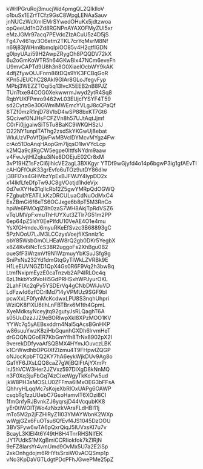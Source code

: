 kWrlPGruRoj3mucjWd4pmgQL2QIkIloV
o1buSx1EZrfTCfz9GsC8WpgLENAaSauv
jnNUCzWcXmIEMrSYwedOHuKx5jdtzwoa
opQeeUd1hOZd8RGNPnAYAXOFMyZUI5xr
eMzJGMr97acq7PEVdcZIzACuU5z4D5jS
Fg47v461qv3O6etm2TKL7crYqMsrM8Nf
n69j83jWHm8bmqIpiOO85v4H2qtfIGDN
g0lpyUAzi59H2AwpZRygOh8PQQDV72kX
6u2oGmKoWTR5h64GKwBlx47NCm6eveFn
U9mvCAPTd9U8h3n8G0XiaelOcbWY9kAK
4dfjZfywOUJFnrn86tDQs9YK3FCBqGoR
KPn5JEUChC28Akl9GIAr8GLoJfegvFyp
MPbj3WEZZTOqi5q13IvcX5EEB2nB8PJZ
TUnTtxe94COG0XekwwrmJwyd2ytR4Sq8
RqbYUKFPmro9462wL03EUjcfYSYF4T59
sd2CytzGe30GWmlMWEmcYVLgJ8cQPaQf
8TZf0mzR1njD78VlbD4wSP88bxKT7Gt6
SQcivef0NJHsFCFZVn8h57UJtAqtJjmf
C0rFi0jjgaiwSiT5Tu8BaKC9WKQHSzIJ
O22NY1unplTAThg2zsdSkYKGwUj8ebat
WIuUzVPoVfDjwFwMBVclDYMcvMYgz4Fw
crAo51DoAnqHAopGm7IjqsO1lwVYcLcp
k2MQa9cjIRgCW5egpe0lttfsNYdm9aaw
v4FwJvjtHlZqku3iNe8DOEjuE02Cr8xM
3vP19HZ1sFzCl6jIhicVE2agL3BXKgyr
YTDf9wGjyfd4o14p6bgwP3ig1gfAEvTI
cAHQFfOuK33grEvfo6uTOz9utDY86dlw
j3BFl7xs4GHVbzYpExBJFWJY4IypDD2x
x14lkfLfeDfpTw9JC8gVOotjd1hdeVjx
0d7wXYHe31qlIcRb12Z5gwYMRpQdOGWQ
FZgbubYEATiLkKzDRCULuaCdNuOdMxC4
ExZBmGi6f6eTS6OCJxge6b8pT5M3RnCo
hpWe6PMOqIZ8h0zaS7WH8AkjTpRdVSZ6
vTqUMVpFxmuThHUYXut3ZTlr7G51m2PP
6ep64pZ5IsY0EePlfdU10VeAE4O1e4mu
YsXfGHmdeJ6myuRKeEfSvzc3B68893gC
5PzNOoU7LJM3LCCzysVoejfiXSnnlz1c
obY85WsbGmOLHEaW8rQ2gb0DKr5YegbX
x8Z4Kv6iNcTcS38R2uggoFs2XhBgu0B2
oueSfF3WrzmVf9N1WzmuyYbKSuJSfg9g
SniPxNs232Yd1dmGtqGyTlWkLZVRBk9E
H1LeEUVNGZD1QpX4Gs0R6F9Vq2h3bwBq
LtmfNxipmEyzE0caTnzvb2AP4lRLOc4q
6zL1hkbYx9VoHi5GdPRHSxhWPJyurOKL
2LahFlXc2qPy5YSDErVq4gCNbDWlJuVD
LdFzwId6zfCCrlMd714yVPMUz9SGF9bI
pcwXxLF0fynMcKcdwxLPU8S3nqhUhpri
WziQK8f1XU6tlhLnFBTBrx6M1th4GpmL
XyeMdksyNceyjtq92gutyJsRLQaghT6A
s05UuDzzJJZ9eBORlwpXkI8XPzMOO1KV
YYWc7g5yAEBsxddrn4NaI5qAcsBGnHKP
w86suuYwzK8ziHbGqunhGXDh6lrvmHeT
drGOQNQGoER7KbGmYfh8TrNx8902pX2I
9verekDDfyvaAfSQBMX4HYmJOuvczLBK
k1CrWwdhbOPGlXfZIzmu4T9FHpwlZQGP
oNJocKpbFTQ2KY7hA6eykWjkDUv9Ag8o
Ga1YF6JXsLQQ8caZ7gWjBQlFtAjYXmPr
irJ5hVCW3Her2JZVxz597DIXgD8kNnMQ
n3F0Xq3juFbGq74zCixeWgyTkKoPw5ud
jkW8PH3sMOSLU0ZFFma6lMxOEG3bFFsA
QhhryHLqqMc7sKojeXbRIOxUAPg6OAWP
csqbTg1zzUUebC7GsoHamvlT6XOzi8CI
1fmGnfyRJBvnkZJ6yqrsjD44VcqubKK8
yEr0tiWOITjWo4zNxzkVAraFLdHBI11j
mTo5M2p2jFZHiRyZ1I03YMAYWbnK2WXp
wWgjGZx6FuOTsu6QfEvf4JS1045DzOOU
3BVSFyw6wTA6pQxrQiqJ5IUVxsKI7u7v
BcayL3KlEI4t6Y49tH8H4TnrRHSNIfEK
JY17UdkS1MXgBmiCCRIiokfok7kZlRjN
9eFZ8IarsYr4vmUmd9OvMx5U7a2E2iSp
2xkOnhgdojm6RHYtsSrxiW0vACQSmp1p
vNo3KpDaVGTLdgtPDcPFhJGwePMe25pZ

